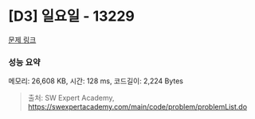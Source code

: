# [D3] 일요일 - 13229 

[문제 링크](https://swexpertacademy.com/main/code/problem/problemDetail.do?contestProbId=AX0SaDW6L2oDFASs) 

### 성능 요약

메모리: 26,608 KB, 시간: 128 ms, 코드길이: 2,224 Bytes



> 출처: SW Expert Academy, https://swexpertacademy.com/main/code/problem/problemList.do